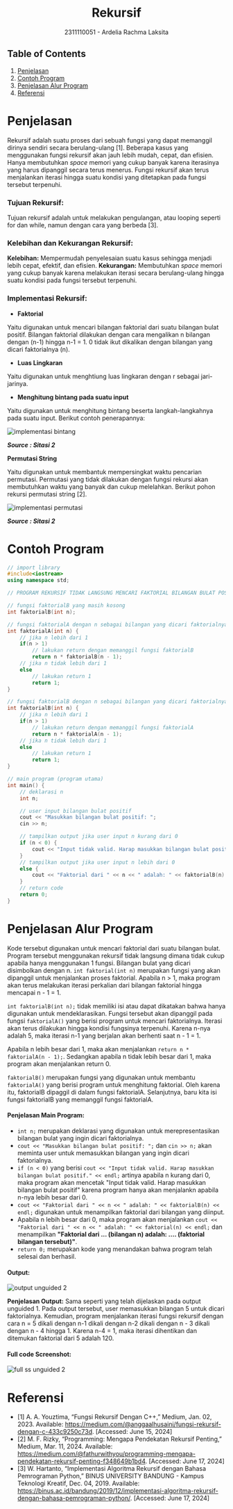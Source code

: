 # <h1 align="center">Rekursif</h1>
<p align="center">2311110051 - Ardelia Rachma Laksita</p>

## Table of Contents
1. [Penjelasan](#penjelasan)
2. [Contoh Program](#contoh-program)
3. [Penjelasan Alur Program](#penjelasan-alur-program)
4. [Referensi](#referensi)

# Penjelasan
Rekursif adalah suatu proses dari sebuah fungsi yang dapat memanggil dirinya sendiri secara berulang-ulang [1]. Beberapa kasus yang menggunakan fungsi rekursif akan jauh lebih mudah, cepat, dan efisien. Hanya membutuhkan _space_ memori yang cukup banyak karena iterasinya yang harus dipanggil secara terus menerus. Fungsi rekursif akan terus menjalankan iterasi hingga suatu kondisi yang ditetapkan pada fungsi tersebut terpenuhi. 

### Tujuan Rekursif:
Tujuan rekursif adalah untuk melakukan pengulangan, atau looping seperti for dan while, namun dengan cara yang berbeda [3].

### Kelebihan dan Kekurangan Rekursif:
**Kelebihan:** Mempermudah penyelesaian suatu kasus sehingga menjadi lebih cepat, efektif, dan efisien.
**Kekurangan:** Membutuhkan _space_ memori yang cukup banyak karena melakukan iterasi secara berulang-ulang hingga suatu kondisi pada fungsi tersebut terpenuhi.

### Implementasi Rekursif:
- **Faktorial** 

Yaitu digunakan untuk mencari bilangan faktorial dari suatu bilangan bulat positif. Bilangan faktorial dilakukan dengan cara mengalikan n bilangan dengan (n-1) hingga n-1 = 1. 0 tidak ikut dikalikan dengan bilangan yang dicari faktorialnya (n).

- **Luas Lingkaran**

Yaitu digunakan untuk menghtiung luas lingkaran dengan r sebagai jari-jarinya.

- **Menghitung bintang pada suatu input** 

Yaitu digunakan untuk menghitung bintang beserta langkah-langkahnya pada suatu input. Berikut contoh penerapannya:

![implementasi bintang](https://github.com/ardelialaksita/Algoritma-Struktur-Data/assets/157208713/76b6f270-7948-4a11-8ef6-7ec1c633bdbe)

**_Source : Sitasi 2_**

**Permutasi String** 

Yaitu digunakan untuk membantuk mempersingkat waktu pencarian permutasi. Permutasi yang tidak dilakukan dengan fungsi rekursi akan membutuhkan waktu yang banyak dan cukup melelahkan. Berikut pohon rekursi permutasi string [2].

![implementasi permutasi](https://github.com/ardelialaksita/Algoritma-Struktur-Data/assets/157208713/020a851b-17c4-4c03-9925-b197ebb22586)

**_Source : Sitasi 2_**


# Contoh Program
```C++
// import library
#include<iostream>
using namespace std;

// PROGRAM REKURSIF TIDAK LANGSUNG MENCARI FAKTORIAL BILANGAN BULAT POSITIF

// fungsi faktorialB yang masih kosong
int faktorialB(int n);

// fungsi faktorialA dengan n sebagai bilangan yang dicari faktorialnya
int faktorialA(int n) {
    // jika n lebih dari 1
    if(n > 1)
        // lakukan return dengan memanggil fungsi faktorialB
        return n * faktorialB(n - 1);
    // jika n tidak lebih dari 1
    else
        // lakukan return 1
        return 1;
}

// fungsi faktorialB dengan n sebagai bilangan yang dicari faktorialnya
int faktorialB(int n) {
    // jika n lebih dari 1
    if(n > 1)
        // lakukan return dengan memanggil fungsi faktorialA
        return n * faktorialA(n - 1);
    // jika n tidak lebih dari 1
    else
        // lakukan return 1
        return 1;
}

// main program (program utama)
int main() {
    // deklarasi n
    int n;

    // user input bilangan bulat positif
    cout << "Masukkan bilangan bulat positif: ";
    cin >> n;

    // tampilkan output jika user input n kurang dari 0
    if (n < 0) {
        cout << "Input tidak valid. Harap masukkan bilangan bulat positif." << endl;
    } 
    // tampilkan output jika user input n lebih dari 0
    else {
        cout << "Faktorial dari " << n << " adalah: " << faktorialB(n) << endl;
    }
    // return code
    return 0;
}

```

# Penjelasan Alur Program
Kode tersebut digunakan untuk mencari faktorial dari suatu bilangan bulat. Program tersebut menggunakan rekursif tidak langsung dimana tidak cukup apabila hanya menggunakan 1 fungsi. Bilangan bulat yang dicari disimbolkan dengan n. `int faktorial(int n)` merupakan fungsi yang akan dipanggil untuk menjalankan proses faktorial. Apabila n > 1, maka program akan terus melakukan iterasi perkalian dari bilangan faktorial hingga mencapai n - 1 = 1.

`int faktorialB(int n);` tidak memiliki isi atau dapat dikatakan bahwa hanya digunakan untuk mendeklarasikan. Fungsi tersebut akan dipanggil pada fungsi `faktorialA()` yang berisi program untuk mencari faktorialnya. Iterasi akan terus dilakukan hingga kondisi fungsinya terpenuhi. Karena n-nya adalah 5, maka iterasi n-1 yang berjalan akan berhenti saat n - 1 = 1. 

Apabila n lebih besar dari 1, maka akan menjalankan `return n * faktorialA(n - 1);`. Sedangkan apabila n tidak lebih besar dari 1, maka program akan menjalankan return 0. 

`faktorialB()` merupakan fungsi yang digunakan untuk membantu `faktorialA()` yang berisi program untuk menghitung faktorial. Oleh karena itu, faktorialB dipaggil di dalam fungsi faktorialA. Selanjutnya, baru kita isi fungsi faktorialB yang memanggil fungsi faktorialA. 

#### Penjelasan Main Program:
- `int n;` merupakan deklarasi yang digunakan untuk merepresentasikan bilangan bulat yang ingin dicari faktorialnya.
- `cout << "Masukkan bilangan bulat positif: ";` dan `cin >> n;` akan meminta user untuk memasukkan bilangan yang ingin dicari faktorialnya.
- `if (n < 0)` yang berisi `cout << "Input tidak valid. Harap masukkan bilangan bulat positif." << endl;` artinya apabila n kurang dari 0, maka program akan mencetak "Input tidak valid. Harap masukkan bilangan bulat positif" karena program hanya akan menjalankn apabila n-nya lebih besar dari 0.
- `cout << "Faktorial dari " << n << " adalah: " << faktorialB(n) << endl;` digunakan untuk menampilkan faktorial dari bilangan yang diinput.
- Apabila n lebih besar dari 0, maka program akan menjalankan `cout << "Faktorial dari " << n << " adalah: " << faktorial(n) << endl;` dan menampilkan **"Faktorial dari ... (bilangan n) adalah: .... (faktorial bilangan tersebut)"**.
- `return 0;` merupakan kode yang menandakan bahwa program telah selesai dan berhasil. 

#### Output:
![output unguided 2](https://github.com/ardelialaksita/Algoritma-Struktur-Data/assets/157208713/9b6b5dad-e38e-4e5c-b179-ee0badc0a619)

**Penjelasan Output:**
Sama seperti yang telah dijelaskan pada output unguided 1. Pada output tersebut, user memasukkan bilangan 5 untuk dicari faktorialnya. Kemudian, program menjalankan iterasi fungsi rekursif dengan cara n = 5 dikali dengan n-1 dikali dengan n-2 dikali dengan n - 3 dikali dengan n - 4 hingga 1. Karena n-4 = 1, maka iterasi dihentikan dan ditemukan faktorial dari 5 adalah 120. 

#### Full code Screenshot:
![full ss unguided 2](https://github.com/ardelialaksita/Algoritma-Struktur-Data/assets/157208713/4699ed0d-8390-4665-9520-42f3509ca4d5)


# Referensi
- [1] A. A. Youztima, “Fungsi Rekursif Dengan C++,” Medium, Jan. 02, 2023. Available: https://medium.com/@anggaalhusaini/fungsi-rekursif-dengan-c-433c9250c73d. [Accessed: June 15, 2024]
- [2] M. F. Rizky, “Programming: Mengapa Pendekatan Rekursif Penting,” Medium, Mar. 11, 2024. Available: https://medium.com/@fathurwithyou/programming-mengapa-pendekatan-rekursif-penting-f348649b1bd4. [Accessed: June 17, 2024]
- [3] W. Hartanto, “Implementasi Algoritma Rekursif dengan Bahasa Pemrograman Python,” BINUS UNIVERSITY BANDUNG - Kampus Teknologi Kreatif, Dec. 04, 2019. Available: https://binus.ac.id/bandung/2019/12/implementasi-algoritma-rekursif-dengan-bahasa-pemrograman-python/. [Accessed: June 17, 2024]
